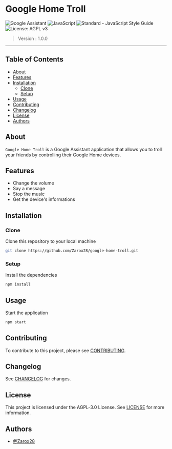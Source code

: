 # Google Home Troll

![Google Assistant](https://img.shields.io/badge/google%20assistant-4285F4?style=for-the-badge&logo=google%20assistant&logoColor=white) ![JavaScript](https://img.shields.io/badge/javascript-%23323330.svg?style=for-the-badge&logo=javascript&logoColor=%23F7DF1E) ![Standard - JavaScript Style Guide](https://img.shields.io/badge/code%20style-standard-brightgreen.svg?style=for-the-badge&logo=javascript) ![License: AGPL v3](https://img.shields.io/badge/License-AGPL_v3-blue.svg?style=for-the-badge)

> Version : 1.0.0

---

## Table of Contents

- [About](#about)
- [Features](#features)
- [Installation](#installation)
    - [Clone](#clone)
    - [Setup](#setup)
- [Usage](#usage)
- [Contributing](#contributing)
- [Changelog](#changelog)
- [License](#license)
- [Authors](#authors)

## About

`Google Home Troll` is a Google Assistant application that allows you to troll your friends by controlling their Google Home devices.

## Features

- Change the volume
- Say a message
- Stop the music
- Get the device's informations

## Installation

### Clone

Clone this repository to your local machine

```bash
git clone https://github.com/Zarox28/google-home-troll.git
```

### Setup

Install the dependencies

```bash
npm install
```

## Usage

Start the application

```bash
npm start
```

## Contributing

To contribute to this project, please see [CONTRIBUTING](CONTRIBUTING.md).

## Changelog
See [CHANGELOG](CHANGELOG.md) for changes.

## License
This project is licensed under the AGPL-3.0 License. See [LICENSE](LICENSE) for more information.

## Authors
- [@Zarox28](https://github.com/Zarox28)
